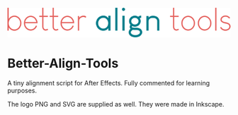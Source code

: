 ![alt text](https://raw.githubusercontent.com/kushobyrne/Better-Align-Tools/main/bat-logov0.1.png?token=GHSAT0AAAAAACIWLG5CLIIIWC63WRQRUWOQZJFGTTA)

# Better-Align-Tools

A tiny alignment script for After Effects. Fully commented for learning purposes.

The logo PNG and SVG are supplied as well. They were made in Inkscape.
